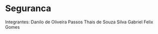 Seguranca
=========
Integrantes:
Danilo de Oliveira Passos
Thais de Souza Silva
Gabriel Felix Gomes
